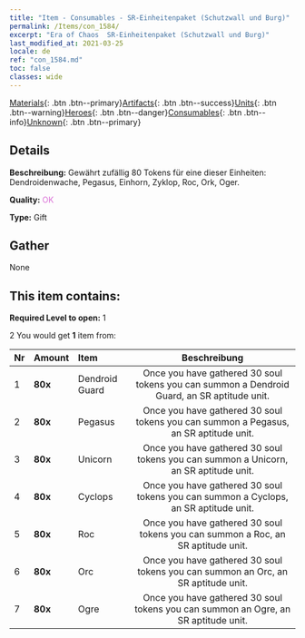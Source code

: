 ```yaml
---
title: "Item - Consumables - SR-Einheitenpaket (Schutzwall und Burg)"
permalink: /Items/con_1584/
excerpt: "Era of Chaos  SR-Einheitenpaket (Schutzwall und Burg)"
last_modified_at: 2021-03-25
locale: de
ref: "con_1584.md"
toc: false
classes: wide
---
```

 [Materials](/de/Items/){: .btn .btn--primary}[Artifacts](/de/Items/Artifacts/){: .btn .btn--success}[Units](/de/Items/Units/){: .btn .btn--warning}[Heroes](/de/Items/Heroes/){: .btn .btn--danger}[Consumables](/de/Items/Consumables/){: .btn .btn--info}[Unknown](/de/Items/Unknown/){: .btn .btn--primary}

## Details
 **Beschreibung:** Gewährt zufällig 80 Tokens für eine dieser Einheiten: Dendroidenwache, Pegasus, Einhorn, Zyklop, Roc, Ork, Oger.

 **Quality:** <span style="color: #DA70D6">OK</span>

 **Type:** Gift

## Gather

  None

## This item contains:

 **Required Level to open:** 1

 2 You would get **1** item  from:

  | Nr | Amount |     Item    | Beschreibung |
  |:---|:-------|:------------|:-----------:|
  | 1 |  **80x** | Dendroid Guard | Once you have gathered 30 soul tokens you can summon a Dendroid Guard, an SR aptitude unit.  | 
  | 2 |  **80x** | Pegasus | Once you have gathered 30 soul tokens you can summon a Pegasus, an SR aptitude unit.  | 
  | 3 |  **80x** | Unicorn | Once you have gathered 30 soul tokens you can summon a Unicorn, an SR aptitude unit.  | 
  | 4 |  **80x** | Cyclops | Once you have gathered 30 soul tokens you can summon a Cyclops, an SR aptitude unit.  | 
  | 5 |  **80x** | Roc | Once you have gathered 30 soul tokens you can summon a Roc, an SR aptitude unit.  | 
  | 6 |  **80x** | Orc | Once you have gathered 30 soul tokens you can summon an Orc, an SR aptitude unit.  | 
  | 7 |  **80x** | Ogre | Once you have gathered 30 soul tokens you can summon an Ogre, an SR aptitude unit.  | 
